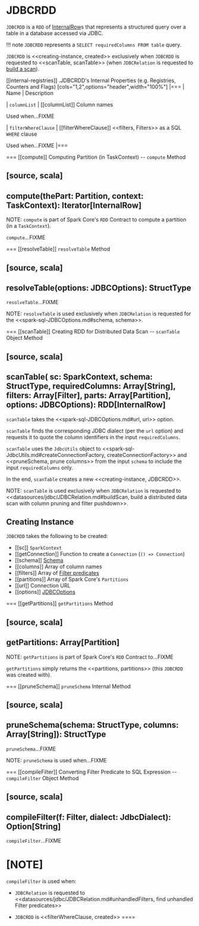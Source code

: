 # JDBCRDD

`JDBCRDD` is a `RDD` of [InternalRow](../../InternalRow.md)s that represents a structured query over a table in a database accessed via JDBC.

!!! note
    `JDBCRDD` represents a `SELECT requiredColumns FROM table` query.

`JDBCRDD` is <<creating-instance, created>> exclusively when `JDBCRDD` is requested to <<scanTable, scanTable>> (when `JDBCRelation` is requested to [build a scan](JDBCRelation.md#buildScan)).

[[internal-registries]]
.JDBCRDD's Internal Properties (e.g. Registries, Counters and Flags)
[cols="1,2",options="header",width="100%"]
|===
| Name
| Description

| `columnList`
| [[columnList]] Column names

Used when...FIXME

| `filterWhereClause`
| [[filterWhereClause]] <<filters, Filters>> as a SQL `WHERE` clause

Used when...FIXME
|===

=== [[compute]] Computing Partition (in TaskContext) -- `compute` Method

[source, scala]
----
compute(thePart: Partition, context: TaskContext): Iterator[InternalRow]
----

NOTE: `compute` is part of Spark Core's `RDD` Contract to compute a partition (in a `TaskContext`).

`compute`...FIXME

=== [[resolveTable]] `resolveTable` Method

[source, scala]
----
resolveTable(options: JDBCOptions): StructType
----

`resolveTable`...FIXME

NOTE: `resolveTable` is used exclusively when `JDBCRelation` is requested for the <<spark-sql-JDBCOptions.md#schema, schema>>.

=== [[scanTable]] Creating RDD for Distributed Data Scan -- `scanTable` Object Method

[source, scala]
----
scanTable(
  sc: SparkContext,
  schema: StructType,
  requiredColumns: Array[String],
  filters: Array[Filter],
  parts: Array[Partition],
  options: JDBCOptions): RDD[InternalRow]
----

`scanTable` takes the <<spark-sql-JDBCOptions.md#url, url>> option.

`scanTable` finds the corresponding JDBC dialect (per the `url` option) and requests it to quote the column identifiers in the input `requiredColumns`.

`scanTable` uses the `JdbcUtils` object to <<spark-sql-JdbcUtils.md#createConnectionFactory, createConnectionFactory>> and <<pruneSchema, prune columns>> from the input `schema` to include the input `requiredColumns` only.

In the end, `scanTable` creates a new <<creating-instance, JDBCRDD>>.

NOTE: `scanTable` is used exclusively when `JDBCRelation` is requested to <<datasources/jdbc/JDBCRelation.md#buildScan, build a distributed data scan with column pruning and filter pushdown>>.

## Creating Instance

`JDBCRDD` takes the following to be created:

* [[sc]] `SparkContext`
* [[getConnection]] Function to create a `Connection` (`() => Connection`)
* [[schema]] [Schema](../../types/StructType.md)
* [[columns]] Array of column names
* [[filters]] Array of [Filter predicates](../../Filter.md)
* [[partitions]] Array of Spark Core's `Partitions`
* [[url]] Connection URL
* [[options]] [JDBCOptions](JDBCOptions.md)

=== [[getPartitions]] `getPartitions` Method

[source, scala]
----
getPartitions: Array[Partition]
----

NOTE: `getPartitions` is part of Spark Core's `RDD` Contract to...FIXME

`getPartitions` simply returns the <<partitions, partitions>> (this `JDBCRDD` was created with).

=== [[pruneSchema]] `pruneSchema` Internal Method

[source, scala]
----
pruneSchema(schema: StructType, columns: Array[String]): StructType
----

`pruneSchema`...FIXME

NOTE: `pruneSchema` is used when...FIXME

=== [[compileFilter]] Converting Filter Predicate to SQL Expression -- `compileFilter` Object Method

[source, scala]
----
compileFilter(f: Filter, dialect: JdbcDialect): Option[String]
----

`compileFilter`...FIXME

[NOTE]
====
`compileFilter` is used when:

* `JDBCRelation` is requested to <<datasources/jdbc/JDBCRelation.md#unhandledFilters, find unhandled Filter predicates>>

* `JDBCRDD` is <<filterWhereClause, created>>
====
